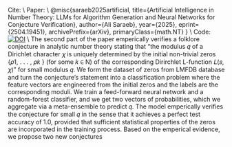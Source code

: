 Cite: \\
Paper: \\
@misc{saraeb2025artificial,
    title={Artificial Intelligence in Number Theory: LLMs for Algorithm Generation and Neural Networks for Conjecture Verification},
    author={Ali Saraeb},
    year={2025},
    eprint={2504.19451},
    archivePrefix={arXiv},
    primaryClass={math.NT}
} \\
Code: [![DOI](https://zenodo.org/badge/DOI/10.5281/zenodo.15293203.svg)](https://doi.org/10.5281/zenodo.15293203) \\
The second part of the paper emperically verifies a
folklore conjecture in analytic number theory stating that
“the modulus 𝑞 of a Dirichlet character 𝜒 is uniquely determined by the initial non-trivial zeros {𝜌1, . . . , 𝜌𝑘 } (for
some 𝑘 ∈ N) of the corresponding Dirirchlet L-function
𝐿(𝑠, 𝜒)” for small modulus 𝑞. We form the dataset of
zeros from LMFDB database and turn the conjecture’s
statement into a classification problem where the feature
vectors are engineered from the initial zeros and the labels
are the corresponding moduli. We train a feed-forward
neural network and a random-forest classifier, and we get
two vectors of probabilities, which we aggregate via a
meta-ensemble to predict 𝑞. The model emperically verifies the conjecture for small 𝑞 in the sense that it achieves
a perfect test accuracy of 1.0, provided that sufficient
statistical properties of the zeros are incorporated in the
training process. Based on the emperical evidence, we
propose two new conjectures
